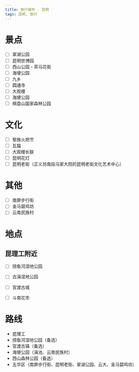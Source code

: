 ```yaml
---
title: 旅行城市 - 昆明
tags: 昆明, 旅行
---
```


# 景点

- [ ] 翠湖公园
- [ ] 昆明世博园
- [ ] 西山公园
      - 茶马花街
- [ ] 海埂公园
- [ ] 九乡
- [ ] 圆通寺
- [ ] 大观楼
- [ ] 海埂公园
- [ ] 棋盘山国家森林公园

# 文化

- [ ] 黎族火把节
- [ ] 瓦猫
- [ ] 大观楼长联
- [ ] 昆明花灯
- [ ] 昆明老街（正义坊南段马家大院的昆明老街文化艺术中心）

# 其他

- [ ] 南屏步行街
- [ ] 金马碧鸡坊
- [ ] 云南民族村

# 地点

## 昆理工附近

- [ ] 捞鱼河湿地公园


- [ ] 古滇湿地公园
- [ ] 官渡古城
- [ ] 斗南花市

# 路线

- 昆理工
- 捞鱼河湿地公园（备选）
- 官渡古镇（备选）
- 海埂公园（滇池、云南民族村）
- 西山森林公园（备选）
- 五华区（南屏步行街、昆明老街、翠湖公园、云大、金马碧鸡坊）